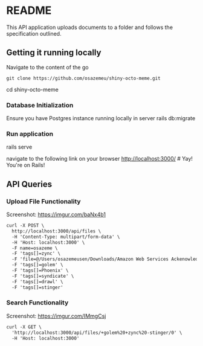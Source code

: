 # README

This API application uploads documents to a folder and follows the specification outlined.

## Getting it running locally

Navigate to the content of the go

`git clone https://github.com/osazemeu/shiny-octo-meme.git`

cd shiny-octo-meme

### Database Initialization

Ensure you have Postgres instance running locally in server
rails db:migrate

### Run application

rails serve

navigate to the following link on your browser
<http://localhost:3000/> # Yay! You're on Rails!

## API Queries

### Upload File Functionality

Screenshot: <https://imgur.com/baNx4b1>

```markdown
curl -X POST \
  http://localhost:3000/api/files \
  -H 'Content-Type: multipart/form-data' \
  -H 'Host: localhost:3000' \
  -F name=osazeme \
  -F 'tags[]=zync' \
  -F 'file=@/Users/osazemeusen/Downloads/Amazon Web Services Ackenowledgement.pdf' \
  -F 'tags[]=golem' \
  -F 'tags[]=Phoenix' \
  -F 'tags[]=syndicate' \
  -F 'tags[]=drawl' \
  -F 'tags[]=stinger'
```

### Search Functionality

Screenshot: <https://imgur.com/IMmgCsj>

```markdown
curl -X GET \
  'http://localhost:3000/api/files/+golem%20+zync%20-stinger/0' \
  -H 'Host: localhost:3000'
```
